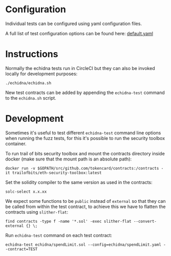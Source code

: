 # Configuration

Individual tests can be configured using yaml configuration files.

A full list of test configuration options can be found here: [default.yaml](https://github.com/crytic/echidna/blob/master/examples/solidity/basic/default.yaml)

# Instructions

Normally the echidna tests run in CircleCI but they can also be invoked locally for development purposes:

    ./echidna/echidna.sh

New test contracts can be added by appending the `echidna-test` command to the `echidna.sh` script.

# Development

Sometimes it's useful to test different `echidna-test` command line options when running the fuzz tests, for this it's possible to run the security toolbox container.

To run trail of bits security toolbox and mount the contracts directory inside docker (make sure that the mount path is an absolute path):

    docker run -v $GOPATH/src/github.com/tokencard/contracts:/contracts -it trailofbits/eth-security-toolbox:latest

Set the solidity compiler to the same version as used in the contracts:

    solc-select x.x.xx

We expect some functions to be `public` instead of `external` so that they can be called from within the test contract, to achieve this we have to flatten the contracts using `slither-flat`:

    find contracts -type f -name '*.sol' -exec slither-flat --convert-external {} \;

Run `echidna-test` command on each test contract:

    echidna-test echidna/spendLimit.sol --config=echidna/spendLimit.yaml --contract=TEST
